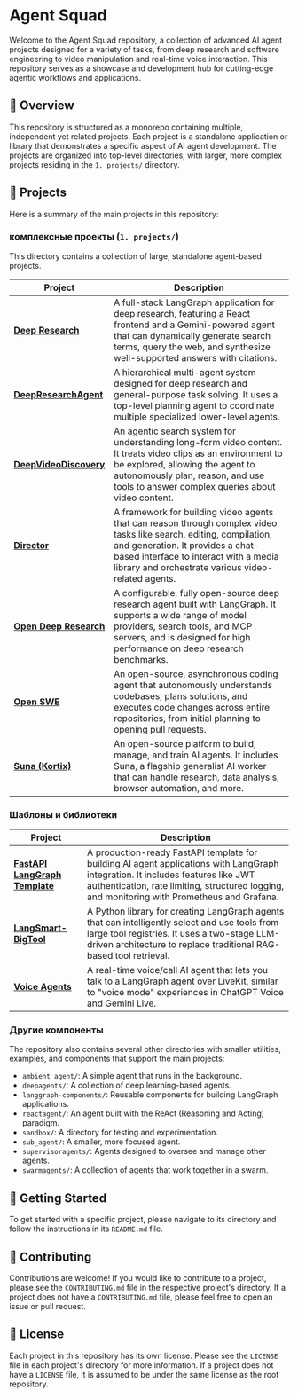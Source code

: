 # Agent Squad

Welcome to the Agent Squad repository, a collection of advanced AI agent projects designed for a variety of tasks, from deep research and software engineering to video manipulation and real-time voice interaction. This repository serves as a showcase and development hub for cutting-edge agentic workflows and applications.

## 🚀 Overview

This repository is structured as a monorepo containing multiple, independent yet related projects. Each project is a standalone application or library that demonstrates a specific aspect of AI agent development. The projects are organized into top-level directories, with larger, more complex projects residing in the `1. projects/` directory.

## 📂 Projects

Here is a summary of the main projects in this repository:

###  комплексные проекты (`1. projects/`)

This directory contains a collection of large, standalone agent-based projects.

| Project | Description |
| --- | --- |
| [**Deep Research**](./1.%20projects/deep_research/) | A full-stack LangGraph application for deep research, featuring a React frontend and a Gemini-powered agent that can dynamically generate search terms, query the web, and synthesize well-supported answers with citations. |
| [**DeepResearchAgent**](./1.%20projects/DeepResearchAgent/) | A hierarchical multi-agent system designed for deep research and general-purpose task solving. It uses a top-level planning agent to coordinate multiple specialized lower-level agents. |
| [**DeepVideoDiscovery**](./1.%20projects/DeepVideoDiscovery/) | An agentic search system for understanding long-form video content. It treats video clips as an environment to be explored, allowing the agent to autonomously plan, reason, and use tools to answer complex queries about video content. |
| [**Director**](./1.%20projects/Director/) | A framework for building video agents that can reason through complex video tasks like search, editing, compilation, and generation. It provides a chat-based interface to interact with a media library and orchestrate various video-related agents. |
| [**Open Deep Research**](./1.%20projects/open_deep_research/) | A configurable, fully open-source deep research agent built with LangGraph. It supports a wide range of model providers, search tools, and MCP servers, and is designed for high performance on deep research benchmarks. |
| [**Open SWE**](./1.%20projects/open-swe/) | An open-source, asynchronous coding agent that autonomously understands codebases, plans solutions, and executes code changes across entire repositories, from initial planning to opening pull requests. |
| [**Suna (Kortix)**](./1.%20projects/suna/) | An open-source platform to build, manage, and train AI agents. It includes Suna, a flagship generalist AI worker that can handle research, data analysis, browser automation, and more. |

### Шаблоны и библиотеки

| Project | Description |
| --- | --- |
| [**FastAPI LangGraph Template**](./fastapi-langgraph-template/) | A production-ready FastAPI template for building AI agent applications with LangGraph integration. It includes features like JWT authentication, rate limiting, structured logging, and monitoring with Prometheus and Grafana. |
| [**LangSmart-BigTool**](./langsmart-bigtool/) | A Python library for creating LangGraph agents that can intelligently select and use tools from large tool registries. It uses a two-stage LLM-driven architecture to replace traditional RAG-based tool retrieval. |
| [**Voice Agents**](./voice_agents/langgraph-voice-call-agent/) | A real-time voice/call AI agent that lets you talk to a LangGraph agent over LiveKit, similar to "voice mode" experiences in ChatGPT Voice and Gemini Live. |

### Другие компоненты

The repository also contains several other directories with smaller utilities, examples, and components that support the main projects:

-   `ambient_agent/`: A simple agent that runs in the background.
-   `deepagents/`: A collection of deep learning-based agents.
-   `langgraph-components/`: Reusable components for building LangGraph applications.
-   `reactagent/`: An agent built with the ReAct (Reasoning and Acting) paradigm.
-   `sandbox/`: A directory for testing and experimentation.
-   `sub_agent/`: A smaller, more focused agent.
-   `supervisoragents/`: Agents designed to oversee and manage other agents.
-   `swarmagents/`: A collection of agents that work together in a swarm.

## 🎯 Getting Started

To get started with a specific project, please navigate to its directory and follow the instructions in its `README.md` file.

## 🤝 Contributing

Contributions are welcome! If you would like to contribute to a project, please see the `CONTRIBUTING.md` file in the respective project's directory. If a project does not have a `CONTRIBUTING.md` file, please feel free to open an issue or pull request.

## 📄 License

Each project in this repository has its own license. Please see the `LICENSE` file in each project's directory for more information. If a project does not have a `LICENSE` file, it is assumed to be under the same license as the root repository.

